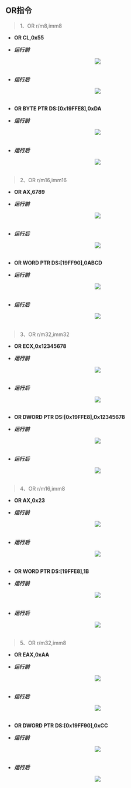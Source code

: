 ## OR指令

> 1、OR r/m8,imm8
- **OR CL,0x55**
* ***运行前***
<div align="center"> <img src="../../images/or//_1_or_r8_imm8.png" width=""/> </div><br>

* ***运行后***
<div align="center"> <img src="../../images/or//_2_or_r8_imm8.png" width=""/> </div><br> 

- **OR BYTE PTR DS:[0x19FFE8],0xDA**
* ***运行前***
<div align="center"> <img src="../../images/or//_3_or_m8_imm8.png" width=""/> </div><br>

* ***运行后***
<div align="center"> <img src="../../images/or//_4_or_m8_imm8.png" width=""/> </div><br>

> 2、OR r/m16,imm16
- **OR AX,6789**
* ***运行前***
<div align="center"> <img src="../../images/or//_5_or_r16_imm16.png" width=""/> </div><br>

* ***运行后***
<div align="center"> <img src="../../images/or//_6_or_r16_imm16.png" width=""/> </div><br> 

- **OR WORD PTR DS:[19FF90],0ABCD**
* ***运行前***
<div align="center"> <img src="../../images/or//_7_or_m16_imm16.png" width=""/> </div><br>

* ***运行后***
<div align="center"> <img src="../../images/or//_8_or_m16_imm16.png" width=""/> </div><br>

> 3、OR r/m32,imm32
- **OR ECX,0x12345678**
* ***运行前***
<div align="center"> <img src="../../images/or//_9_or_r32_imm32.png" width=""/> </div><br>

* ***运行后***
<div align="center"> <img src="../../images/or//_10_or_r32_imm32.png" width=""/> </div><br> 

- **OR DWORD PTR DS:[0x19FFE8],0x12345678**
* ***运行前***
<div align="center"> <img src="../../images/or//_11_or_m32_imm32.png" width=""/> </div><br>

* ***运行后***
<div align="center"> <img src="../../images/or//_12_or_m32_imm32.png" width=""/> </div><br>

> 4、OR r/m16,imm8
- **OR AX,0x23**
* ***运行前***
<div align="center"> <img src="../../images/or//_13_or_r16_imm8.png" width=""/> </div><br>

* ***运行后***
<div align="center"> <img src="../../images/or//_14_or_r16_imm8.png" width=""/> </div><br> 

- **OR WORD PTR DS:[19FFE8],1B**
* ***运行前***
<div align="center"> <img src="../../images/or//_15_or_m16_imm8.png" width=""/> </div><br>

* ***运行后***
<div align="center"> <img src="../../images/or//_16_or_m16_imm8.png" width=""/> </div><br>

> 5、OR r/m32,imm8
- **OR EAX,0xAA**
* ***运行前***
<div align="center"> <img src="../../images/or//_17_or_r32_imm8.png" width=""/> </div><br>

* ***运行后***
<div align="center"> <img src="../../images/or//_18_or_r32_imm8.png" width=""/> </div><br> 

- **OR DWORD PTR DS:[0x19FF90],0xCC**
* ***运行前***
<div align="center"> <img src="../../images/or//_19_or_m32_imm8.png" width=""/> </div><br>

* ***运行后***
<div align="center"> <img src="../../images/or//_20_or_m32_imm8.png" width=""/> </div><br>